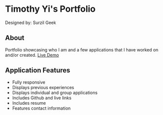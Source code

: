 # Timothy Yi's Portfolio

Designed by: Surzil Geek

## About

Portfolio showcasing who I am and a few applications that I have worked on and/or created.
[Live Demo](http://www.timothyyi.com/ "Portfolio")

## Application Features 
* Fully responsive
* Displays previous experiences
* Displays individual and group applications
* Includes Github and live links
* Includes resume
* Features contact information